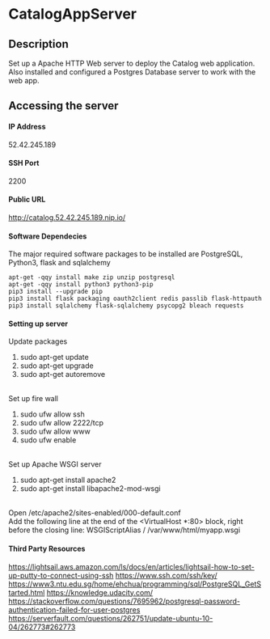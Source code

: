 # CatalogAppServer


## Description
Set up a Apache HTTP Web server to deploy the Catalog web application. Also installed and configured a Postgres Database server to work with the web app. 


## Accessing the server

#### IP Address
52.42.245.189

#### SSH Port
2200

#### Public URL
http://catalog.52.42.245.189.nip.io/

#### Software Dependecies
The major required software packages to be installed are PostgreSQL, Python3, flask and sqlalchemy

    apt-get -qqy install make zip unzip postgresql
    apt-get -qqy install python3 python3-pip
    pip3 install --upgrade pip
    pip3 install flask packaging oauth2client redis passlib flask-httpauth
    pip3 install sqlalchemy flask-sqlalchemy psycopg2 bleach requests

#### Setting up server
   Update packages <br>
1. sudo apt-get update
2. sudo apt-get upgrade
3. sudo apt-get autoremove

<br> Set up fire wall<br>
1. sudo ufw allow ssh
2. sudo ufw allow 2222/tcp
3. sudo ufw allow www
4. sudo ufw enable

<br> Set up Apache WSGI server <br>
1. sudo apt-get install apache2
2. sudo apt-get install libapache2-mod-wsgi

<br>Open /etc/apache2/sites-enabled/000-default.conf
<br>Add the following line at the end of the <VirtualHost *:80> block, right before the closing </VirtualHost> line: WSGIScriptAlias / /var/www/html/myapp.wsgi

#### Third Party Resources
https://lightsail.aws.amazon.com/ls/docs/en/articles/lightsail-how-to-set-up-putty-to-connect-using-ssh
https://www.ssh.com/ssh/key/
https://www3.ntu.edu.sg/home/ehchua/programming/sql/PostgreSQL_GetStarted.html
https://knowledge.udacity.com/
https://stackoverflow.com/questions/7695962/postgresql-password-authentication-failed-for-user-postgres
https://serverfault.com/questions/262751/update-ubuntu-10-04/262773#262773
